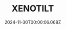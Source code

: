 ---
title: "XENOTILT"
id: 2008980
date: 2024-11-30T00:00:06.068Z
link: games/steam/recent/xenotilt
image: http://media.steampowered.com/steamcommunity/public/images/apps/2008980/b0c6b9cd1a958b4e41fcd9b0a1b4b8828a748e8a.jpg
playtime_2weeks: 107
playtime_forever: 107
playtime_windows_forever: 0
playtime_mac_forever: 0
playtime_linux_forever: 107
playtime_deck_forever: 107
---